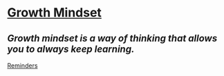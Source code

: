 # **<u> Growth Mindset </u>**

## *Growth mindset is a way of thinking that allows you to always keep learning.* 

[Reminders](Reminders.md)


